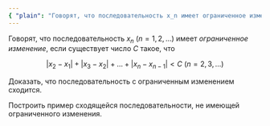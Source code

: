 ```yaml
---
{ "plain": "Говорят, что последовательность x_n имеет ограниченное изменение, если существует число C такое, что |x_2 - x_1| + |x_3 - x_2| + ... + |x_n - x_{n-1}| < C. Доказать, что последовательность с ограниченным изменением сходится. Построить пример сходящейся последовательности, не имеющей ограниченного изменения." }
---
```


Говорят, что последовательность $x_n \ (n=1,2,\ldots)$ имеет *ограниченное изменение*, если существует число $C$ такое, что

$$ |x_2-x_1| + |x_3-x_2| + \ldots + |x_n - x_{n-1}| < C \ (n=2,3,\ldots) $$

Доказать, что последовательность с ограниченным изменением сходится.

Построить пример сходящейся последовательности, не имеющей ограниченного изменения.